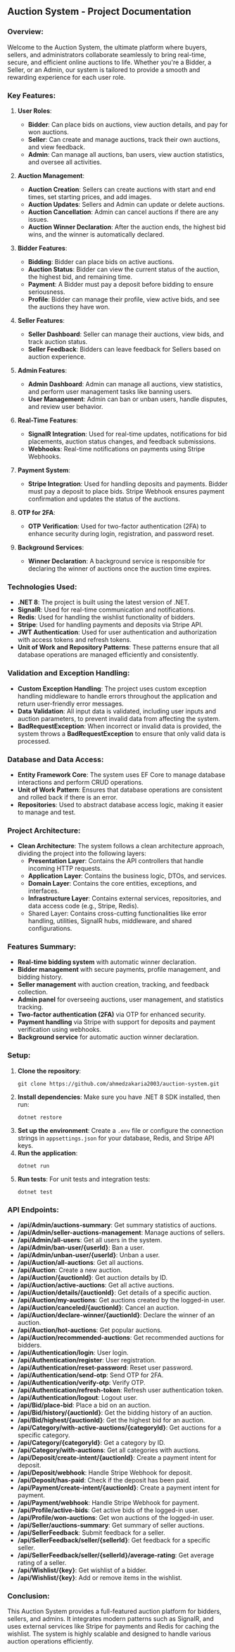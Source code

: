
## Auction System - Project Documentation

### Overview:
Welcome to the Auction System, the ultimate platform where buyers, sellers, and administrators collaborate seamlessly to bring real-time, secure, and efficient online auctions to life. Whether you're a Bidder, a Seller, or an Admin, our system is tailored to provide a smooth and rewarding experience for each user role.



### Key Features:
1. **User Roles**:
   - **Bidder**: Can place bids on auctions, view auction details, and pay for won auctions.
   - **Seller**: Can create and manage auctions, track their own auctions, and view feedback.
   - **Admin**: Can manage all auctions, ban users, view auction statistics, and oversee all activities.

2. **Auction Management**:
   - **Auction Creation**: Sellers can create auctions with start and end times, set starting prices, and add images.
   - **Auction Updates**: Sellers and Admin can update or delete auctions.
   - **Auction Cancellation**: Admin can cancel auctions if there are any issues.
   - **Auction Winner Declaration**: After the auction ends, the highest bid wins, and the winner is automatically declared.

3. **Bidder Features**:
   - **Bidding**: Bidder can place bids on active auctions.
   - **Auction Status**: Bidder can view the current status of the auction, the highest bid, and remaining time.
   - **Payment**: A Bidder must pay a deposit before bidding to ensure seriousness.
   - **Profile**: Bidder can manage their profile, view active bids, and see the auctions they have won.

4. **Seller Features**:
   - **Seller Dashboard**: Seller can manage their auctions, view bids, and track auction status.
   - **Seller Feedback**: Bidders can leave feedback for Sellers based on auction experience.

5. **Admin Features**:
   - **Admin Dashboard**: Admin can manage all auctions, view statistics, and perform user management tasks like banning users.
   - **User Management**: Admin can ban or unban users, handle disputes, and review user behavior.

6. **Real-Time Features**:
   - **SignalR Integration**: Used for real-time updates, notifications for bid placements, auction status changes, and feedback submissions.
   - **Webhooks**: Real-time notifications on payments using Stripe Webhooks.

7. **Payment System**:
   - **Stripe Integration**: Used for handling deposits and payments. Bidder must pay a deposit to place bids. Stripe Webhook ensures payment confirmation and updates the status of the auctions.

8. **OTP for 2FA**:
   - **OTP Verification**: Used for two-factor authentication (2FA) to enhance security during login, registration, and password reset.

9. **Background Services**:
   - **Winner Declaration**: A background service is responsible for declaring the winner of auctions once the auction time expires.

### Technologies Used:
- **.NET 8**: The project is built using the latest version of .NET.
- **SignalR**: Used for real-time communication and notifications.
- **Redis**: Used for handling the wishlist functionality of bidders.
- **Stripe**: Used for handling payments and deposits via Stripe API.
- **JWT Authentication**: Used for user authentication and authorization with access tokens and refresh tokens.
- **Unit of Work and Repository Patterns**: These patterns ensure that all database operations are managed efficiently and consistently.



### Validation and Exception Handling:
- **Custom Exception Handling**: The project uses custom exception handling middleware to handle errors throughout the application and return user-friendly error messages.
- **Data Validation**: All input data is validated, including user inputs and auction parameters, to prevent invalid data from affecting the system.
- **BadRequestException**: When incorrect or invalid data is provided, the system throws a **BadRequestException** to ensure that only valid data is processed.

### Database and Data Access:
- **Entity Framework Core**: The system uses EF Core to manage database interactions and perform CRUD operations.
- **Unit of Work Pattern**: Ensures that database operations are consistent and rolled back if there is an error.
- **Repositories**: Used to abstract database access logic, making it easier to manage and test.

### Project Architecture:
- **Clean Architecture**: The system follows a clean architecture approach, dividing the project into the following layers:
  - **Presentation Layer**: Contains the API controllers that handle incoming HTTP requests.
  - **Application Layer**: Contains the business logic, DTOs, and services.
  - **Domain Layer**: Contains the core entities, exceptions, and interfaces.
  - **Infrastructure Layer**: Contains external services, repositories, and data access code (e.g., Stripe, Redis).
  - Shared Layer: Contains cross-cutting functionalities like error handling, utilities, SignalR hubs, middleware, and shared configurations.


### Features Summary:
- **Real-time bidding system** with automatic winner declaration.
- **Bidder management** with secure payments, profile management, and bidding history.
- **Seller management** with auction creation, tracking, and feedback collection.
- **Admin panel** for overseeing auctions, user management, and statistics tracking.
- **Two-factor authentication (2FA)** via OTP for enhanced security.
- **Payment handling** via Stripe with support for deposits and payment verification using webhooks.
- **Background service** for automatic auction winner declaration.

### Setup:
1. **Clone the repository**:
   ```
   git clone https://github.com/ahmedzakaria2003/auction-system.git
   ```
2. **Install dependencies**:
   Make sure you have .NET 8 SDK installed, then run:
   ```
   dotnet restore
   ```
3. **Set up the environment**:
   Create a `.env` file or configure the connection strings in `appsettings.json` for your database, Redis, and Stripe API keys.
4. **Run the application**:
   ```
   dotnet run
   ```
5. **Run tests**:
   For unit tests and integration tests:
   ```
   dotnet test
   ```

### API Endpoints:
- **/api/Admin/auctions-summary**: Get summary statistics of auctions.
- **/api/Admin/seller-auctions-management**: Manage auctions of sellers.
- **/api/Admin/all-users**: Get all users in the system.
- **/api/Admin/ban-user/{userId}**: Ban a user.
- **/api/Admin/unban-user/{userId}**: Unban a user.
- **/api/Auction/all-auctions**: Get all auctions.
- **/api/Auction**: Create a new auction.
- **/api/Auction/{auctionId}**: Get auction details by ID.
- **/api/Auction/active-auctions**: Get all active auctions.
- **/api/Auction/details/{auctionId}**: Get details of a specific auction.
- **/api/Auction/my-auctions**: Get auctions created by the logged-in user.
- **/api/Auction/canceled/{auctionId}**: Cancel an auction.
- **/api/Auction/declare-winner/{auctionId}**: Declare the winner of an auction.
- **/api/Auction/hot-auctions**: Get popular auctions.
- **/api/Auction/recommended-auctions**: Get recommended auctions for bidders.
- **/api/Authentication/login**: User login.
- **/api/Authentication/register**: User registration.
- **/api/Authentication/reset-password**: Reset user password.
- **/api/Authentication/send-otp**: Send OTP for 2FA.
- **/api/Authentication/verify-otp**: Verify OTP.
- **/api/Authentication/refresh-token**: Refresh user authentication token.
- **/api/Authentication/logout**: Logout user.
- **/api/Bid/place-bid**: Place a bid on an auction.
- **/api/Bid/history/{auctionId}**: Get the bidding history of an auction.
- **/api/Bid/highest/{auctionId}**: Get the highest bid for an auction.
- **/api/Category/with-active-auctions/{categoryId}**: Get auctions for a specific category.
- **/api/Category/{categoryId}**: Get a category by ID.
- **/api/Category/with-auctions**: Get all categories with auctions.
- **/api/Deposit/create-intent/{auctionId}**: Create a payment intent for deposit.
- **/api/Deposit/webhook**: Handle Stripe Webhook for deposit.
- **/api/Deposit/has-paid**: Check if the deposit has been paid.
- **/api/Payment/create-intent/{auctionId}**: Create a payment intent for payment.
- **/api/Payment/webhook**: Handle Stripe Webhook for payment.
- **/api/Profile/active-bids**: Get active bids of the logged-in user.
- **/api/Profile/won-auctions**: Get won auctions of the logged-in user.
- **/api/Seller/auctions-summary**: Get summary of seller auctions.
- **/api/SellerFeedback**: Submit feedback for a seller.
- **/api/SellerFeedback/seller/{sellerId}**: Get feedback for a specific seller.
- **/api/SellerFeedback/seller/{sellerId}/average-rating**: Get average rating of a seller.
- **/api/Wishlist/{key}**: Get wishlist of a bidder.
- **/api/Wishlist/{key}**: Add or remove items in the wishlist.

### Conclusion:
This Auction System provides a full-featured auction platform for bidders, sellers, and admins. It integrates modern patterns such as  SignalR, and uses external services like Stripe for payments and Redis for caching the wishlist. The system is highly scalable and designed to handle various auction operations efficiently.
